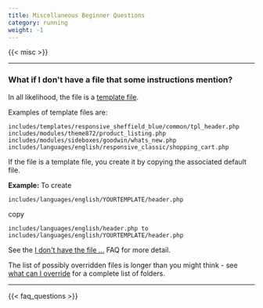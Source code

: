```yaml
---
title: Miscellaneous Beginner Questions 
category: running 
weight: -1 
---
```


{{< misc >}} 

---
### What if I don't have a file that some instructions mention? 

In all likelihood, the file is a 
[template file](/user/first_steps/overrides/#template-files).

Examples of template files are: 

```
includes/templates/responsive_sheffield_blue/common/tpl_header.php
includes/modules/theme872/product_listing.php
includes/modules/sideboxes/goodwin/whats_new.php
includes/languages/english/responsive_classic/shopping_cart.php 
```

If the file is a template file, you create it by copying the associated default file.  

**Example:**
To create 

```
includes/languages/english/YOURTEMPLATE/header.php
```

copy 
```
includes/languages/english/header.php to includes/languages/english/YOURTEMPLATE/header.php
```

See the [I don't have the file ...](/user/new_user_topics/no_such_file/) FAQ for more detail. 

The list of possibly overridden files is longer than you might think - see 
[what can I override](/user/template/template_overrides/#what-can-i-override) for 
a complete list of folders. 

---
<!-- please keep this at the end --> 
{{< faq_questions >}}
